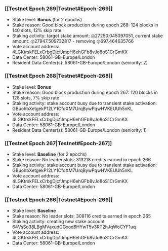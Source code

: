 ### [[Testnet Epoch 269|Testnet#Epoch-269]]
* Stake level: **Bonus** (for 2 epochs)
* Stake reason: Good block production during epoch 268: 124 blocks in 140 slots, 12% skip rate
* Staking activity: target stake amount: ◎27250.045097051, current stake amount: ◎27947.509732817 - removing ◎697.464635766
* Vote account address: 4LGKtrskFELxCrbgDjcfJmpH6ehGFb8vJo8oS1CrGmKX
* Data Center: 58061-GB-Europe/London
* Resident Data Center(s): 58061-GB-Europe/London (seniority: 2)
### [[Testnet Epoch 268|Testnet#Epoch-268]]
* Stake level: **Bonus**
* Stake reason: Good block production during epoch 267: 120 blocks in 128 slots, 7% skip rate
* Staking activity: stake account busy due to transient stake activation: GBuohbXetgekP12LY1CfdXM7UrqBywPqwHVKEUUh5nKL
* Vote account address: 4LGKtrskFELxCrbgDjcfJmpH6ehGFb8vJo8oS1CrGmKX
* Data Center: 58061-GB-Europe/London
* Resident Data Center(s): 58061-GB-Europe/London (seniority: 1)
### [[Testnet Epoch 267|Testnet#Epoch-267]]
* Stake level: **Baseline** (for 2 epochs)
* Stake reason: No leader slots; 313218 credits earned in epoch 266
* Staking activity: stake account busy due to transient stake activation: GBuohbXetgekP12LY1CfdXM7UrqBywPqwHVKEUUh5nKL
* Vote account address: 4LGKtrskFELxCrbgDjcfJmpH6ehGFb8vJo8oS1CrGmKX
* Data Center: 58061-GB-Europe/London
### [[Testnet Epoch 266|Testnet#Epoch-266]]
* Stake level: **Baseline**
* Stake reason: No leader slots; 308116 credits earned in epoch 265
* Staking activity: creating new stake account 64VsSo38LBgMVaxudGGxod6HYwT5v3RT2hJqWoCYF1uq
* Vote account address: 4LGKtrskFELxCrbgDjcfJmpH6ehGFb8vJo8oS1CrGmKX
* Data Center: 58061-GB-Europe/London
